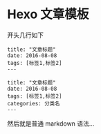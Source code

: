 # Hexo 文章模板

开头几行如下

```
title: "文章标题"
date: 2016-08-08
tags: [标签1,标签2]
---
```

```
title: "文章标题"
date: 2016-08-08
tags: [标签1,标签2]
categories: 分类名
---
```

然后就是普通 markdown 语法...
